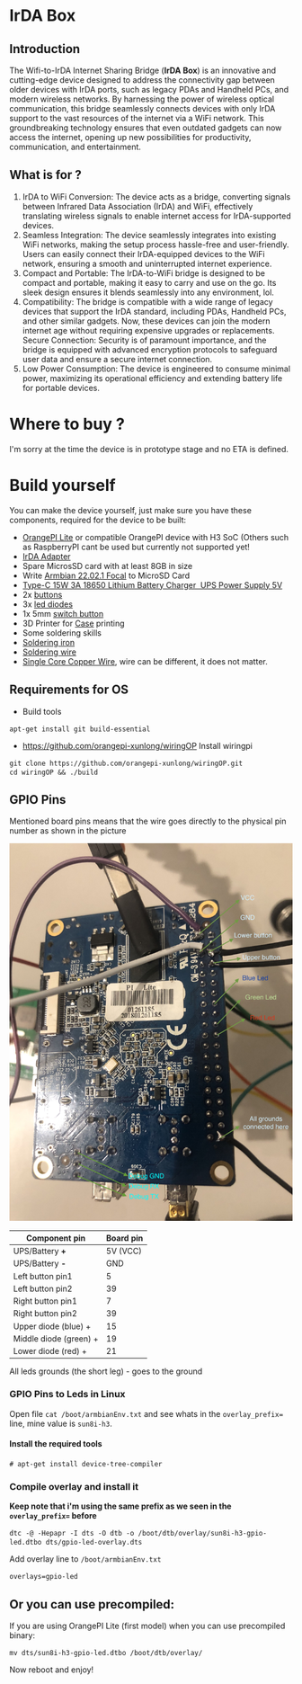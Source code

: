 # IrDA Box

## Introduction

The Wifi-to-IrDA Internet Sharing Bridge (**IrDA Box**) is an innovative and cutting-edge device designed to address the connectivity gap between older devices with IrDA ports, such as legacy PDAs and Handheld PCs, and modern wireless networks. By harnessing the power of wireless optical communication, this bridge seamlessly connects devices with only IrDA support to the vast resources of the internet via a WiFi network. This groundbreaking technology ensures that even outdated gadgets can now access the internet, opening up new possibilities for productivity, communication, and entertainment.

## What is for ?

1. IrDA to WiFi Conversion: The device acts as a bridge, converting signals between Infrared Data Association (IrDA) and WiFi, effectively translating wireless signals to enable internet access for IrDA-supported devices.
2. Seamless Integration: The device seamlessly integrates into existing WiFi networks, making the setup process hassle-free and user-friendly. Users can easily connect their IrDA-equipped devices to the WiFi network, ensuring a smooth and uninterrupted internet experience.
3. Compact and Portable: The IrDA-to-WiFi bridge is designed to be compact and portable, making it easy to carry and use on the go. Its sleek design ensures it blends seamlessly into any environment, lol.
4. Compatibility: The bridge is compatible with a wide range of legacy devices that support the IrDA standard, including PDAs, Handheld PCs, and other similar gadgets. Now, these devices can join the modern internet age without requiring expensive upgrades or replacements.
Secure Connection: Security is of paramount importance, and the bridge is equipped with advanced encryption protocols to safeguard user data and ensure a secure internet connection.
5. Low Power Consumption: The device is engineered to consume minimal power, maximizing its operational efficiency and extending battery life for portable devices.

# Where to buy ?

I'm sorry at the time the device is in prototype stage and no ETA is defined.


# Build yourself

You can make the device yourself, just make sure you have these components, required for the device to be built:

* [OrangePI Lite](https://www.aliexpress.com/item/1005002557347741.html) or compatible OrangePI device with H3 SoC (Others such as RaspberryPI cant be used but currently not supported yet!
* [IrDA Adapter](https://www.ebay.com/itm/385652134546)
* Spare MicrosSD card with at least 8GB in size
* Write [Armbian 22.02.1 Focal](https://stpete-mirror.armbian.com/archive/orangepilite/archive/Armbian_22.02.1_Orangepilite_focal_current_5.15.25.img.xz) to MicroSD Card
* [Type-C 15W 3A 18650 Lithium Battery Charger  UPS Power Supply 5V](https://www.aliexpress.com/item/1005004863257598.html)
* 2x [buttons](https://www.aliexpress.com/item/32703664513.html)
* 3x [led diodes](https://www.aliexpress.com/item/1005005182451381.html)
* 1x 5mm [switch button](https://www.aliexpress.com/item/4001207529493.html)
* 3D Printer for [Case]() printing
* Some soldering skills
* [Soldering iron](https://www.aliexpress.com/item/1005005368783447.html)
* [Soldering wire](https://www.aliexpress.com/item/4001230482375.html)
* [Single Core Copper Wire](https://www.aliexpress.com/item/1005001918707461.html), wire can be different, it does not matter.



## Requirements for OS

* Build tools

```
apt-get install git build-essential
```

* https://github.com/orangepi-xunlong/wiringOP Install wiringpi
```
git clone https://github.com/orangepi-xunlong/wiringOP.git
cd wiringOP && ./build
```

## GPIO Pins

Mentioned board pins means that the wire goes directly to the physical pin number as shown in the picture 

<img src="https://raw.githubusercontent.com/e1z0/irda-box/master/pics/irda_box_wiring.jpeg" data-canonical-src="https://raw.githubusercontent.com/e1z0/irda-box/master/pics/irda_box_wiring.jpeg" width="600"/>

| Component pin | Board pin |
| ------------- | ------------- |
| UPS/Battery **+**  | 5V (VCC)  |
| UPS/Battery **-**  | GND  |
| Left button pin1   | 5 |
| Left button pin2   | 39 |
| Right button pin1  | 7 |
| Right button pin2  | 39 |
| Upper diode (blue) + | 15 |
| Middle diode (green) + | 19 |
| Lower diode (red) + | 21 |

All leds grounds (the short leg) - goes to the ground

### GPIO Pins to Leds in Linux

Open file `cat /boot/armbianEnv.txt` and see whats in the `overlay_prefix=` line, mine value is `sun8i-h3`.

#### Install the required tools

```
# apt-get install device-tree-compiler
```

### Compile overlay and install it 

**Keep note that i'm using the same prefix as we seen in the `overlay_prefix=` before**

```
dtc -@ -Hepapr -I dts -O dtb -o /boot/dtb/overlay/sun8i-h3-gpio-led.dtbo dts/gpio-led-overlay.dts
```

Add overlay line to `/boot/armbianEnv.txt`

```
overlays=gpio-led
```

## Or you can use precompiled:

If you are using OrangePI Lite (first model) when you can use precompiled binary:
```
mv dts/sun8i-h3-gpio-led.dtbo /boot/dtb/overlay/
```

Now reboot and enjoy!
